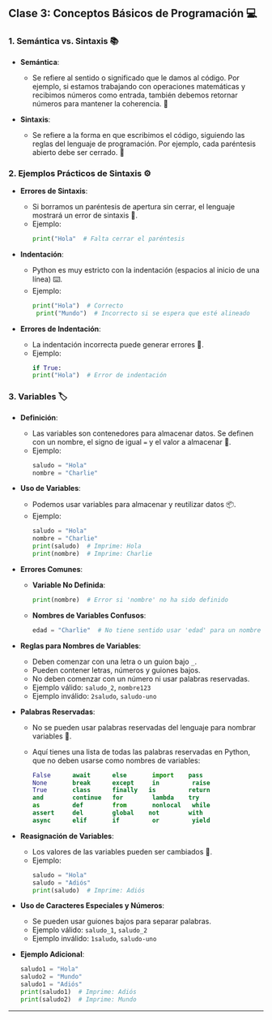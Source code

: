 ## **Clase 3: Conceptos Básicos de Programación** 💻

### **1. Semántica vs. Sintaxis** 📚

- **Semántica**:

  - Se refiere al sentido o significado que le damos al código. Por ejemplo, si estamos trabajando con operaciones matemáticas y recibimos números como entrada, también debemos retornar números para mantener la coherencia. 🔢
- **Sintaxis**:

  - Se refiere a la forma en que escribimos el código, siguiendo las reglas del lenguaje de programación. Por ejemplo, cada paréntesis abierto debe ser cerrado. 📝

### **2. Ejemplos Prácticos de Sintaxis** ⚙️

- **Errores de Sintaxis**:

  - Si borramos un paréntesis de apertura sin cerrar, el lenguaje mostrará un error de sintaxis 🚫.
  - Ejemplo:
    ```python
    print("Hola"  # Falta cerrar el paréntesis
    ```
- **Indentación**:

  - Python es muy estricto con la indentación (espacios al inicio de una línea) ⌨️.
  - Ejemplo:
    ```python
    print("Hola")  # Correcto
     print("Mundo")  # Incorrecto si se espera que esté alineado
    ```
- **Errores de Indentación**:

  - La indentación incorrecta puede generar errores 🚫.
  - Ejemplo:
    ```python
    if True:
    print("Hola")  # Error de indentación
    ```

<div style="page-break-before: always;"></div>

### **3. Variables** 🏷️

- **Definición**:

  - Las variables son contenedores para almacenar datos. Se definen con un nombre, el signo de igual `=` y el valor a almacenar 🎯.
  - Ejemplo:
    ```python
    saludo = "Hola"
    nombre = "Charlie"
    ```
- **Uso de Variables**:

  - Podemos usar variables para almacenar y reutilizar datos 📦.
  - Ejemplo:
    ```python
    saludo = "Hola"
    nombre = "Charlie"
    print(saludo)  # Imprime: Hola
    print(nombre)  # Imprime: Charlie
    ```
- **Errores Comunes**:

  - **Variable No Definida**:

    ```python
    print(nombre)  # Error si 'nombre' no ha sido definido
    ```
  - **Nombres de Variables Confusos**:

    ```python
    edad = "Charlie"  # No tiene sentido usar 'edad' para un nombre
    ```
- **Reglas para Nombres de Variables**:

  - Deben comenzar con una letra o un guion bajo `_`.
  - Pueden contener letras, números y guiones bajos.
  - No deben comenzar con un número ni usar palabras reservadas.
  - Ejemplo válido: `saludo_2`, `nombre123`
  - Ejemplo inválido: `2saludo`, `saludo-uno`

<div style="page-break-before: always;"></div>

- **Palabras Reservadas**:

  - No se pueden usar palabras reservadas del lenguaje para nombrar variables 🚫.
  - Aquí tienes una lista de todas las palabras reservadas en Python, que no deben usarse como nombres de variables:

    ```python
    False      await      else       import    pass
    None       break      except     in         raise
    True       class      finally   is         return
    and        continue   for        lambda    try
    as         def        from       nonlocal   while
    assert     del        global    not        with
    async      elif       if         or         yield
    ```
- **Reasignación de Variables**:

  - Los valores de las variables pueden ser cambiados 🔄.
  - Ejemplo:
    ```python
    saludo = "Hola"
    saludo = "Adiós"
    print(saludo)  # Imprime: Adiós
    ```
- **Uso de Caracteres Especiales y Números**:

  - Se pueden usar guiones bajos para separar palabras.
  - Ejemplo válido: `saludo_1`, `saludo_2`
  - Ejemplo inválido: `1saludo`, `saludo-uno`
- **Ejemplo Adicional**:

  ```python
  saludo1 = "Hola"
  saludo2 = "Mundo"
  saludo1 = "Adiós"
  print(saludo1)  # Imprime: Adiós
  print(saludo2)  # Imprime: Mundo
  ```

---
